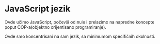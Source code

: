 # JavaScript jezik

Ovde učimo JavaScript, počevši od nule i prelazimo na napredne koncepte poput OOP-a(objektno orijentisano programiranje).

Ovde smo koncentrisani na sam jezik, sa minimumom specifičnih okolnosti.


